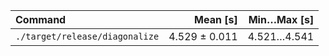 | Command | Mean [s] | Min…Max [s] |
|:---|---:|---:|
| `./target/release/diagonalize` | 4.529 ± 0.011 | 4.521…4.541 |
